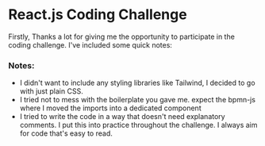 # React.js Coding Challenge

Firstly, Thanks a lot for giving me the opportunity to participate in the coding challenge. I've included some quick notes:

### Notes:

- I didn't want to include any styling libraries like Tailwind, I decided to go with just plain CSS.
- I tried not to mess with the boilerplate you gave me. expect the bpmn-js where I moved the imports into a dedicated component
- I tried to write the code in a way that doesn't need explanatory comments. I put this into practice throughout the challenge. I always aim for code that's easy to read.
